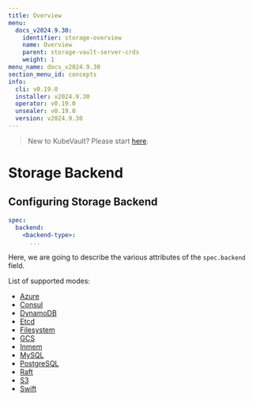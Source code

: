 ```yaml
---
title: Overview
menu:
  docs_v2024.9.30:
    identifier: storage-overview
    name: Overview
    parent: storage-vault-server-crds
    weight: 1
menu_name: docs_v2024.9.30
section_menu_id: concepts
info:
  cli: v0.19.0
  installer: v2024.9.30
  operator: v0.19.0
  unsealer: v0.19.0
  version: v2024.9.30
---
```


> New to KubeVault? Please start [here](/docs/v2024.9.30/concepts/README).

# Storage Backend

## Configuring Storage Backend

```yaml
spec:
  backend:
    <backend-type>:
      ...
```

Here, we are going to describe the various attributes of the `spec.backend` field.

List of supported modes:

- [Azure](/docs/v2024.9.30/concepts/vault-server-crds/storage/azure)
- [Consul](/docs/v2024.9.30/concepts/vault-server-crds/storage/consul)
- [DynamoDB](/docs/v2024.9.30/concepts/vault-server-crds/storage/dynamodb)
- [Etcd](/docs/v2024.9.30/concepts/vault-server-crds/storage/etcd)
- [Filesystem](/docs/v2024.9.30/concepts/vault-server-crds/storage/filesystem)
- [GCS](/docs/v2024.9.30/concepts/vault-server-crds/storage/gcs)
- [Inmem](/docs/v2024.9.30/concepts/vault-server-crds/storage/inmem)
- [MySQL](/docs/v2024.9.30/concepts/vault-server-crds/storage/mysql)
- [PostgreSQL](/docs/v2024.9.30/concepts/vault-server-crds/storage/postgresql)
- [Raft](/docs/v2024.9.30/concepts/vault-server-crds/storage/raft)
- [S3](/docs/v2024.9.30/concepts/vault-server-crds/storage/s3)
- [Swift](/docs/v2024.9.30/concepts/vault-server-crds/storage/swift)
